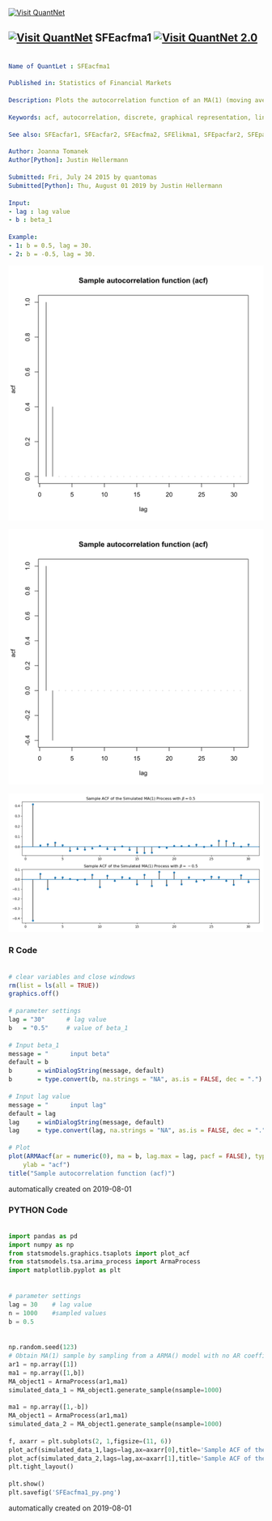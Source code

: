 [<img src="https://github.com/QuantLet/Styleguide-and-FAQ/blob/master/pictures/banner.png" width="888" alt="Visit QuantNet">](http://quantlet.de/)

## [<img src="https://github.com/QuantLet/Styleguide-and-FAQ/blob/master/pictures/qloqo.png" alt="Visit QuantNet">](http://quantlet.de/) **SFEacfma1** [<img src="https://github.com/QuantLet/Styleguide-and-FAQ/blob/master/pictures/QN2.png" width="60" alt="Visit QuantNet 2.0">](http://quantlet.de/)

```yaml

Name of QuantLet : SFEacfma1 

Published in: Statistics of Financial Markets

Description: Plots the autocorrelation function of an MA(1) (moving average) process.

Keywords: acf, autocorrelation, discrete, graphical representation, linear, moving-average, plot, process, simulation, stationary, stochastic, stochastic-process, time-series

See also: SFEacfar1, SFEacfar2, SFEacfma2, SFElikma1, SFEpacfar2, SFEpacfma2, SFEplotma1

Author: Joanna Tomanek
Author[Python]: Justin Hellermann

Submitted: Fri, July 24 2015 by quantomas
Submitted[Python]: Thu, August 01 2019 by Justin Hellermann

Input:
- lag : lag value
- b : beta_1

Example:
- 1: b = 0.5, lag = 30.
- 2: b = -0.5, lag = 30.

```

![Picture1](SFEacfma1_1-1.png)

![Picture2](SFEacfma1_2-1.png)

![Picture3](SFEacfma1_py.png)

### R Code
```r

# clear variables and close windows
rm(list = ls(all = TRUE))
graphics.off()

# parameter settings
lag = "30"      # lag value
b   = "0.5"     # value of beta_1

# Input beta_1
message = "      input beta"
default = b
b       = winDialogString(message, default)
b       = type.convert(b, na.strings = "NA", as.is = FALSE, dec = ".")

# Input lag value
message = "      input lag"
default = lag
lag     = winDialogString(message, default)
lag     = type.convert(lag, na.strings = "NA", as.is = FALSE, dec = ".")

# Plot
plot(ARMAacf(ar = numeric(0), ma = b, lag.max = lag, pacf = FALSE), type = "h", xlab = "lag", 
    ylab = "acf")
title("Sample autocorrelation function (acf)") 

```

automatically created on 2019-08-01

### PYTHON Code
```python

import pandas as pd
import numpy as np
from statsmodels.graphics.tsaplots import plot_acf
from statsmodels.tsa.arima_process import ArmaProcess
import matplotlib.pyplot as plt


# parameter settings
lag = 30    # lag value
n = 1000    #sampled values
b = 0.5    


np.random.seed(123)
# Obtain MA(1) sample by sampling from a ARMA() model with no AR coefficient
ar1 = np.array([1])
ma1 = np.array([1,b])
MA_object1 = ArmaProcess(ar1,ma1)
simulated_data_1 = MA_object1.generate_sample(nsample=1000)

ma1 = np.array([1,-b])
MA_object1 = ArmaProcess(ar1,ma1)
simulated_data_2 = MA_object1.generate_sample(nsample=1000)

f, axarr = plt.subplots(2, 1,figsize=(11, 6))
plot_acf(simulated_data_1,lags=lag,ax=axarr[0],title='Sample ACF of the Simulated MA(1) Process with '+r'$\beta=0.5$',zero=False,alpha=None)
plot_acf(simulated_data_2,lags=lag,ax=axarr[1],title='Sample ACF of the Simulated MA(1) Process with '+r'$\beta=-0.5$',zero=False,alpha=None)
plt.tight_layout()

plt.show()
plt.savefig('SFEacfma1_py.png')


```

automatically created on 2019-08-01